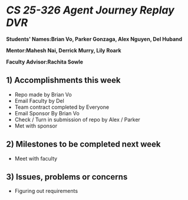 # *CS 25-326 Agent Journey Replay DVR*

**Students' Names:Brian Vo, Parker Gonzaga, Alex Nguyen, Del Huband**

**Mentor:Mahesh Nai, Derrick Murry, Lily Roark**

**Faculty Advisor:Rachita Sowle**

## 1) Accomplishments this week ##
   - Repo made by Brian Vo
   - Email Faculty by Del
   - Team contract completed by Everyone
   - Email Sponsor By Brian Vo
   - Check / Turn in submission of repo by Alex / Parker 
   - Met with sponsor

## 2) Milestones to be completed next week ##
   - Meet with faculty

## 3) Issues, problems or concerns ##
   - Figuring out requirements
   


